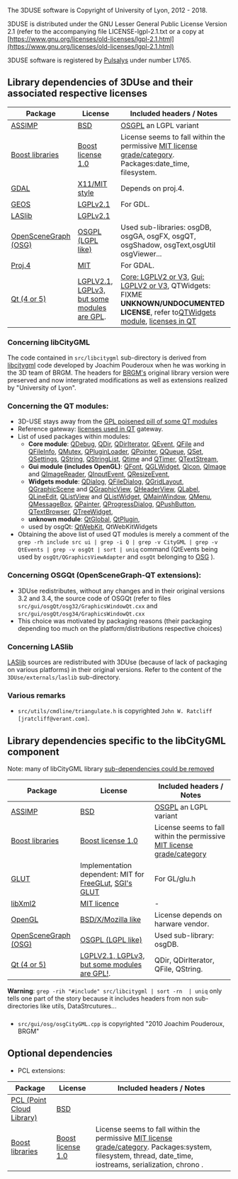 The 3DUSE software is Copyright of University of Lyon, 2012 - 2018.

3DUSE is distributed under the GNU Lesser General Public License Version 2.1 (refer to the accompanying file LICENSE-lgpl-2.1.txt or a copy at [https://www.gnu.org/licenses/old-licenses/lgpl-2.1.html](https://www.gnu.org/licenses/old-licenses/lgpl-2.1.html)

3DUSE software is registered by [Pulsalys](https://www.pulsalys.fr/) under number L1765.

## Library dependencies of 3DUse and their associated respective licenses

| Package         |    License    | Included headers / Notes |
| --------------- | ------------- | ------------------------ |
|[ASSIMP](http://assimp.sourceforge.net/main_doc.html) | [BSD](http://assimp.sourceforge.net/main_license.html)|[OSGPL](http://trac.openscenegraph.org/projects/osg//wiki/Legal) an LGPL variant|
|[Boost libraries](http://www.boost.org/) | [Boost license 1.0](http://www.boost.org/users/license.html) | License seems to fall within the permissive [MIT license grade/category](http://law.stackexchange.com/questions/91/is-there-any-difference-in-meaning-between-the-boost-and-mit-software-licenses). Packages:date_time, filesystem.|
|[GDAL](http://www.gdal.org/) |[X11/MIT style](https://trac.osgeo.org/gdal/wiki/FAQGeneral#WhatlicensedoesGDALOGRuse)| Depends on proj.4.|
|[GEOS](https://trac.osgeo.org/geos/)|[LGPLv2.1](https://www.gnu.org/licenses/old-licenses/lgpl-2.1.html)| For GDL. |
|[LASlib](https://github.com/LAStools/LAStools/tree/master/LASlib) | [LGPLv2.1](https://github.com/LAStools/LAStools/blob/master/LICENSE.txt) | |
|[OpenSceneGraph (OSG)](http://www.openscenegraph.org/)|[OSGPL (LGPL like)](http://trac.openscenegraph.org/projects/osg/wiki/Legal)|Used sub-libraries: osgDB, osgGA, osgFX, osgQT, osgShadow, osgText,osgUtil osgViewer...|
|[Proj.4](http://proj4.org/)|[MIT](http://proj4.org/license.html)| For GDAL.|
|[Qt (4 or 5)](https://en.wikipedia.org/wiki/Qt_(software))| [LGPLV2.1, LGPLv3, but some modules are GPL](https://www.qt.io/licensing/). | [Core: LGPLV2 or V3](http://doc.qt.io/qt-5/qtcore-index.html#licenses-and-attributions), [Gui: LGPLV2 or V3](http://doc.qt.io/qt-5/qtgui-index.html#licenses-and-attributions), QTWidgets: FIXME **UNKNOWN/UNDOCUMENTED LICENSE**, refer to[QTWidgets module](http://doc.qt.io/qt-5/qtwidgets-index.html), [licenses in QT](http://doc.qt.io/archives/qt-5.5/licensing.html#licenses-used-in-qt) |

### Concerning libCityGML
The code contained in `src/libcitygml` sub-directory is derived from [libcitygml](https://code.google.com/archive/p/libcitygml/) code developed by Joachim Pouderoux when he was working in the 3D team of BRGM. The headers for [BRGM's](http://www.brgm.eu/) original library version were preserved and now intergrated modifications as well as extensions realized by "University of Lyon".

### Concerning the QT modules:
 * 3D-USE stays away from the [GPL poisened pill of some QT modules](http://doc.qt.io/qt-5/qtmodules.html#gpl-licensed-addons)
 * Reference gateway: [licenses used in QT](http://doc.qt.io/archives/qt-5.5/licensing.html#licenses-used-in-qt) gateway.
 * List of used packages within modules:
    * **Core module**: [QDebug](https://doc.qt.io/archives/qt-5.5/qdebug.html), [QDir](http://doc.qt.io/qt-5/qdir.html), [QDirIterator](http://doc.qt.io/qt-5/qdiriterator.html), [QEvent](http://doc.qt.io/qt-5/qevent.html), [QFile](http://doc.qt.io/qt-5/qfile.html) and [QFileInfo](http://doc.qt.io/qt-5/qfileinfo.html), [QMutex](http://doc.qt.io/qt-5/qmutex.html), [QPluginLoader](http://doc.qt.io/qt-5/qpluginloader.html), [QPointer](http://doc.qt.io/qt-5/qpointer.html), [QQueue](http://doc.qt.io/qt-5/qqueue.html), [QSet](http://doc.qt.io/qt-5/qset.html), [QSettings](http://doc.qt.io/qt-5/qsettings.html), [QString](http://doc.qt.io/qt-5/QString.html), [QStringList](http://doc.qt.io/qt-5/qstringlist.html), [Qtime](http://doc.qt.io/qt-5/qtime.html) and [QTimer](http://doc.qt.io/qt-5/qtimer.html), [QTextStream](http://doc.qt.io/qt-5/qtextstream.html), 
    * **Gui module (includes OpenGL)**: [QFont](http://doc.qt.io/qt-5/qfont.html), [QGLWidget](http://doc.qt.io/qt-5/qglwidget.html), [QIcon](http://doc.qt.io/qt-5/QIcon.html), [QImage](http://doc.qt.io/qt-5/qimage.html) and [QImageReader](http://doc.qt.io/qt-5/qimagereader.html), [QInputEvent](http://doc.qt.io/qt-5/qinputevent.html), [QResizeEvent](http://doc.qt.io/archives/qt-5.5/qresizeevent.html), 
    * **Widgets module**: [QDialog](http://doc.qt.io/qt-5/QDialog.html), [QFileDialog](http://doc.qt.io/qt-5/qfiledialog.html), [QGridLayout](http://doc.qt.io/qt-5/qgridlayout.html), [QGraphicScene](http://doc.qt.io/qt-5/qgraphicsscene.html) and [QGraphicView](http://doc.qt.io/qt-5/qgraphicsview.html), [QHeaderView](http://doc.qt.io/qt-5/qheaderview.html), [QLabel](http://doc.qt.io/qt-5/qlabel.html), [QLineEdit](http://doc.qt.io/qt-5/qlineedit.html), [QListView](http://doc.qt.io/qt-5/qlistview.html) and [QListWidget](http://doc.qt.io/qt-5/qlistwidget.html), [QMainWindow](http://doc.qt.io/qt-5/qmainwindow.html), [QMenu](http://doc.qt.io/qt-5/qmenu.html), [QMessageBox](http://doc.qt.io/qt-5/qmessagebox.html), [QPainter](http://doc.qt.io/qt-5/qpainter.html), [QProgressDialog](http://doc.qt.io/qt-5/qprogressdialog.html), [QPushButton](http://doc.qt.io/qt-5/QPushButton.html), [QTextBrowser](http://doc.qt.io/qt-5/qtextbrowser.html), [QTreeWidget](http://doc.qt.io/archives/qt-5.5/qtreewidgetitem.html),
    * **unknown module**: [QtGlobal](http://doc.qt.io/qt-5/qtglobal.html), [QtPlugin](http://doc.qt.io/qt-5/qtplugin.html), 
    * used by osgQt: [QtWebKit](https://wiki.qt.io/Qt_WebKit), QtWebKitWidgets 
 * Obtaining the above list of used QT modules is merely a comment of the `grep -rh include src ui | grep -i Q | grep -v CityGML | grep -v QtEvents | grep -v osgQt | sort | uniq` command (QtEvents being used by `osgQt/QGraphicsViewAdapter` and `osgQt` belonging to [OSG](https://github.com/openscenegraph/osgQt) ).

### Concerning OSGQt (OpenSceneGraph-QT extensions):
 * 3DUse redistributes, without any changes and in their original versions
   3.2 and 3.4, the source code of OSGQt (refer to files
   `src/gui/osgQt/osg32/GraphicsWindowQt.cxx` and `src/gui/osgQt/osg34/GraphicsWindowQt.cxx`
 * This choice was motivated by packaging reasons (their packaging depending
   too much on the platform/distributions respective choices)

### Concerning LASlib
[LASlib](https://github.com/LAStools/LAStools/tree/master/LASlib) sources are redistributed with 3DUse (because of lack of packaging on various platforms) in their original versions. Refer to the content of the `3DUse/externals/laslib` sub-directory.

### Various remarks
 * `src/utils/cmdline/triangulate.h` is copyrighted `John W. Ratcliff [jratcliff@verant.com]`.

## Library dependencies specific to the libCityGML component
Note: many of libCityGML library [sub-dependencies could be removed](https://github.com/MEPP-team/VCity/issues/69)

| Package         |    License    | Included headers / Notes |
| --------------- | ------------- | ------------------------ |
|[ASSIMP](http://assimp.sourceforge.net/main_doc.html) | [BSD](http://assimp.sourceforge.net/main_license.html)|[OSGPL](http://trac.openscenegraph.org/projects/osg//wiki/Legal) an LGPL variant|
|[Boost libraries](http://www.boost.org/) | [Boost license 1.0](http://www.boost.org/users/license.html) | License seems to fall within the permissive [MIT license grade/category](http://law.stackexchange.com/questions/91/is-there-any-difference-in-meaning-between-the-boost-and-mit-software-licenses) |
|[GLUT](https://en.wikipedia.org/wiki/OpenGL_Utility_Toolkit)|Implementation dependent: MIT for [FreeGLut](https://en.wikipedia.org/wiki/FreeGLUT), [SGI's GLUT](ftp://ftp.sgi.com/opengl/glut/index.html)|For GL/glu.h|
|[libXml2](http://www.xmlsoft.org/) |[MIT licence](http://www.xmlsoft.org/)|-|
|[OpenGL](https://www.opengl.org/)|[BSD/X/Mozilla like](https://www.sgi.com/tech/opengl/)|License depends on harware vendor.|
|[OpenSceneGraph (OSG)](http://www.openscenegraph.org/)|[OSGPL (LGPL like)](http://trac.openscenegraph.org/projects/osg/wiki/Legal)|Used sub-library: osgDB.|
|[Qt (4 or 5)](https://en.wikipedia.org/wiki/Qt_(software))| [LGPLV2.1, LGPLv3, but some modules are GPL!](https://www.qt.io/licensing/). | QDir, QDirIterator, QFile, QString. |

**Warning**: `grep -rih "#include" src/libcitygml | sort -rn  | uniq` only tells one part of the story because it includes headers from non sub-directories like utils, DataStrcutures...

### 
 * `src/gui/osg/osgCityGML.cpp` is copyrighted "2010 Joachim Pouderoux, BRGM"

## Optional dependencies
* PCL extensions:

| Package         |    License    | Included headers / Notes |
| --------------- | ------------- | ------------------------ |
|[PCL (Point Cloud Library)](https://en.wikipedia.org/wiki/Point_Cloud_Library)| [BSD](http://pointclouds.org/)| |
|[Boost libraries](http://www.boost.org/) | [Boost license 1.0](http://www.boost.org/users/license.html) | License seems to fall within the permissive [MIT license grade/category](http://law.stackexchange.com/questions/91/is-there-any-difference-in-meaning-between-the-boost-and-mit-software-licenses). Packages:system, filesystem, thread, date_time, iostreams, serialization, chrono .|
